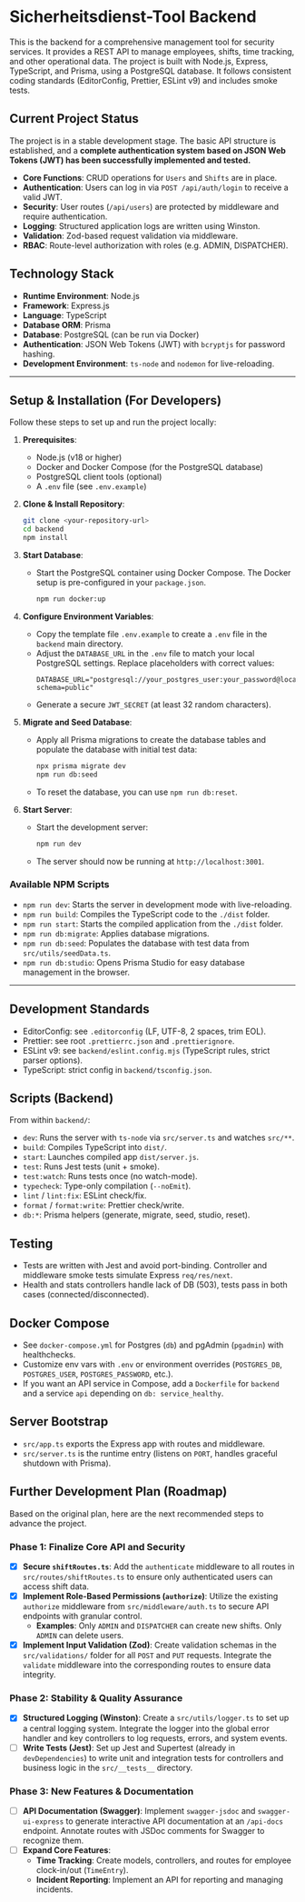 # Sicherheitsdienst-Tool Backend

This is the backend for a comprehensive management tool for security services. It provides a REST API to manage employees, shifts, time tracking, and other operational data. The project is built with Node.js, Express, TypeScript, and Prisma, using a PostgreSQL database.
It follows consistent coding standards (EditorConfig, Prettier, ESLint v9) and includes smoke tests.

## Current Project Status

The project is in a stable development stage. The basic API structure is established, and a **complete authentication system based on JSON Web Tokens (JWT) has been successfully implemented and tested.**

* **Core Functions**: CRUD operations for `Users` and `Shifts` are in place.
* **Authentication**: Users can log in via `POST /api/auth/login` to receive a valid JWT.
* **Security**: User routes (`/api/users`) are protected by middleware and require authentication.
* **Logging**: Structured application logs are written using Winston.
* **Validation**: Zod-based request validation via middleware.
* **RBAC**: Route-level authorization with roles (e.g. ADMIN, DISPATCHER).

## Technology Stack

* **Runtime Environment**: Node.js
* **Framework**: Express.js
* **Language**: TypeScript
* **Database ORM**: Prisma
* **Database**: PostgreSQL (can be run via Docker)
* **Authentication**: JSON Web Tokens (JWT) with `bcryptjs` for password hashing.
* **Development Environment**: `ts-node` and `nodemon` for live-reloading.

---

## Setup & Installation (For Developers)

Follow these steps to set up and run the project locally:

1.  **Prerequisites**:
    * Node.js (v18 or higher)
    * Docker and Docker Compose (for the PostgreSQL database)
    * PostgreSQL client tools (optional)
    * A `.env` file (see `.env.example`)

2.  **Clone & Install Repository**:
    ```bash
    git clone <your-repository-url>
    cd backend
    npm install
    ```

3.  **Start Database**:
    * Start the PostgreSQL container using Docker Compose. The Docker setup is pre-configured in your `package.json`.
        ```bash
        npm run docker:up
        ```

4.  **Configure Environment Variables**:
    * Copy the template file `.env.example` to create a `.env` file in the `backend` main directory.
    * Adjust the `DATABASE_URL` in the `.env` file to match your local PostgreSQL settings. Replace placeholders with correct values:
        ```env
        DATABASE_URL="postgresql://your_postgres_user:your_password@localhost:5432/sicherheitsdienst_db?schema=public"
        ```
    * Generate a secure `JWT_SECRET` (at least 32 random characters).

5.  **Migrate and Seed Database**:
    * Apply all Prisma migrations to create the database tables and populate the database with initial test data:
        ```bash
        npx prisma migrate dev
        npm run db:seed
        ```
    * To reset the database, you can use `npm run db:reset`.

6.  **Start Server**:
    * Start the development server:
        ```bash
        npm run dev
        ```
    * The server should now be running at `http://localhost:3001`.

### Available NPM Scripts

* `npm run dev`: Starts the server in development mode with live-reloading.
* `npm run build`: Compiles the TypeScript code to the `./dist` folder.
* `npm run start`: Starts the compiled application from the `./dist` folder.
* `npm run db:migrate`: Applies database migrations.
* `npm run db:seed`: Populates the database with test data from `src/utils/seedData.ts`.
* `npm run db:studio`: Opens Prisma Studio for easy database management in the browser.

---

## Development Standards

- EditorConfig: see `.editorconfig` (LF, UTF-8, 2 spaces, trim EOL).
- Prettier: see root `.prettierrc.json` and `.prettierignore`.
- ESLint v9: see `backend/eslint.config.mjs` (TypeScript rules, strict parser options).
- TypeScript: strict config in `backend/tsconfig.json`.

## Scripts (Backend)

From within `backend/`:

- `dev`: Runs the server with `ts-node` via `src/server.ts` and watches `src/**`.
- `build`: Compiles TypeScript into `dist/`.
- `start`: Launches compiled app `dist/server.js`.
- `test`: Runs Jest tests (unit + smoke).
- `test:watch`: Runs tests once (no watch-mode).
- `typecheck`: Type-only compilation (`--noEmit`).
- `lint` / `lint:fix`: ESLint check/fix.
- `format` / `format:write`: Prettier check/write.
- `db:*`: Prisma helpers (generate, migrate, seed, studio, reset).

## Testing

- Tests are written with Jest and avoid port-binding. Controller and middleware smoke tests simulate Express `req/res/next`.
- Health and stats controllers handle lack of DB (503), tests pass in both cases (connected/disconnected).

## Docker Compose

- See `docker-compose.yml` for Postgres (`db`) and pgAdmin (`pgadmin`) with healthchecks.
- Customize env vars with `.env` or environment overrides (`POSTGRES_DB`, `POSTGRES_USER`, `POSTGRES_PASSWORD`, etc.).
- If you want an API service in Compose, add a `Dockerfile` for `backend` and a service `api` depending on `db: service_healthy`.

## Server Bootstrap

- `src/app.ts` exports the Express app with routes and middleware.
- `src/server.ts` is the runtime entry (listens on `PORT`, handles graceful shutdown with Prisma).

## Further Development Plan (Roadmap)

Based on the original plan, here are the next recommended steps to advance the project.

### Phase 1: Finalize Core API and Security

* [x] **Secure `shiftRoutes.ts`**: Add the `authenticate` middleware to all routes in `src/routes/shiftRoutes.ts` to ensure only authenticated users can access shift data.
* [x] **Implement Role-Based Permissions (`authorize`)**: Utilize the existing `authorize` middleware from `src/middleware/auth.ts` to secure API endpoints with granular control.
    * **Examples**: Only `ADMIN` and `DISPATCHER` can create new shifts. Only `ADMIN` can delete users.
* [x] **Implement Input Validation (Zod)**: Create validation schemas in the `src/validations/` folder for all `POST` and `PUT` requests. Integrate the `validate` middleware into the corresponding routes to ensure data integrity.

### Phase 2: Stability & Quality Assurance

* [x] **Structured Logging (Winston)**: Create a `src/utils/logger.ts` to set up a central logging system. Integrate the logger into the global error handler and key controllers to log requests, errors, and system events.
* [ ] **Write Tests (Jest)**: Set up Jest and Supertest (already in `devDependencies`) to write unit and integration tests for controllers and business logic in the `src/__tests__` directory.

### Phase 3: New Features & Documentation

* [ ] **API Documentation (Swagger)**: Implement `swagger-jsdoc` and `swagger-ui-express` to generate interactive API documentation at an `/api-docs` endpoint. Annotate routes with JSDoc comments for Swagger to recognize them.
* [ ] **Expand Core Features**:
    * **Time Tracking**: Create models, controllers, and routes for employee clock-in/out (`TimeEntry`).
    * **Incident Reporting**: Implement an API for reporting and managing incidents.
